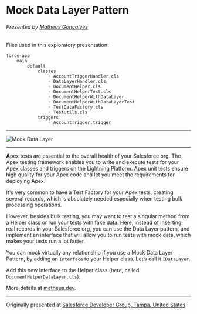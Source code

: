 # Mock Data Layer Pattern

###### _Presented by [Matheus Gonçalves](https://matheus.dev)_

Files used in this exploratory presentation:

```
force-app
    main
        default
            classes
                ◦ AccountTriggerHandler.cls
                ◦ DataLayerHandler.cls
                ◦ DocumentHelper.cls
                ◦ DocumentHelperTest.cls
                ◦ DocumentHelperWithDataLayer
                ◦ DocumentHelperWithDataLayerTest
                ◦ TestDataFactory.cls
                ◦ TestUtils.cls
            triggers
                ◦ AccountTrigger.trigger
```

---

![Mock Data Layer](https://matheus.dev/wp-content/uploads/2018/04/code_blocks_flying_matheus_goncalves.jpg)

---

**A**pex tests are essential to the overall health of your Salesforce org. The Apex testing framework enables you to write and execute tests for your Apex classes and triggers on the Lightning Platform. Apex unit tests ensure high quality for your Apex code and let you meet the requirements for deploying Apex.

It's very common to have a Test Factory for your Apex tests, creating several records, which is absolutely needed especially when testing bulk processing operations.

However, besides bulk testing, you may want to test a singular method from a Helper class or run your tests with fake data. Here, instead of inserting real records in your Salesforce org, you can use the Data Layer pattern, and implement an interface that will allow you to run tests with mock data, which makes your tests run a lot faster.

You can mock virtually any relationship if you use a Mock Data Layer Pattern, by adding an `Interface` to your Helper class. Let’s call it `IDataLayer`.

Add this new Interface to the Helper class (here, called `DocumentHelperDataLayer.cls`).

More details at [matheus.dev](https://matheus.dev/unit-test-mock-relationships-apex/).

---

Originally presented at [Salesforce Developer Group, Tampa, United States](https://trailblazercommunitygroups.com/events/details/salesforce-salesforce-developer-group-tampa-united-states-presents-speeding-up-your-apex-tests-with-a-mock-data-layer-pattern/).
